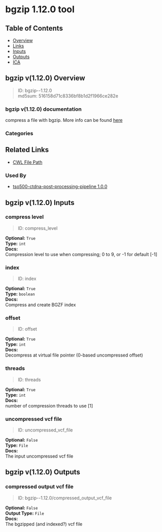 
bgzip 1.12.0 tool
=================

## Table of Contents
  
- [Overview](#bgzip-v1120-overview)  
- [Links](#related-links)  
- [Inputs](#bgzip-v1120-inputs)  
- [Outputs](#bgzip-v1120-outputs)  
- [ICA](#ica)  


## bgzip v(1.12.0) Overview



  
> ID: bgzip--1.12.0  
> md5sum: 516158d71c8336bf8b1d2f1966ce282e

### bgzip v(1.12.0) documentation
  
compress a file with bgzip. More info can be found [here](http://www.htslib.org/doc/bgzip.html)

### Categories
  


## Related Links
  
- [CWL File Path](../../../../../../tools/bgzip/1.12.0/bgzip__1.12.0.cwl)  


### Used By
  
- [tso500-ctdna-post-processing-pipeline 1.0.0](../../../workflows/tso500-ctdna-post-processing-pipeline/1.0.0/tso500-ctdna-post-processing-pipeline__1.0.0.md)  

  


## bgzip v(1.12.0) Inputs

### compress level



  
> ID: compress_level
  
**Optional:** `True`  
**Type:** `int`  
**Docs:**  
Compression level to use when compressing; 0 to 9, or -1 for default [-1]


### index



  
> ID: index
  
**Optional:** `True`  
**Type:** `boolean`  
**Docs:**  
Compress and create BGZF index


### offset



  
> ID: offset
  
**Optional:** `True`  
**Type:** `int`  
**Docs:**  
Decompress at virtual file pointer (0-based uncompressed offset)


### threads



  
> ID: threads
  
**Optional:** `True`  
**Type:** `int`  
**Docs:**  
number of compression threads to use [1]


### uncompressed vcf file



  
> ID: uncompressed_vcf_file
  
**Optional:** `False`  
**Type:** `File`  
**Docs:**  
The input uncompressed vcf file

  


## bgzip v(1.12.0) Outputs

### compressed output vcf file



  
> ID: bgzip--1.12.0/compressed_output_vcf_file  

  
**Optional:** `False`  
**Output Type:** `File`  
**Docs:**  
The bgzipped (and indexed?) vcf file
  

  

